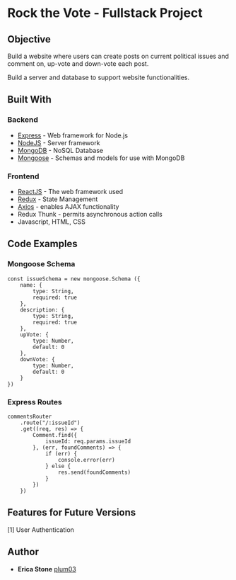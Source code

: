 # Rock the Vote - Fullstack Project

## Objective
Build a website where users can create posts on current political issues and comment on, up-vote and down-vote each post.

Build a server and database to support website functionalities.
 

## Built With

### Backend
* [Express](http://expressjs.com/) - Web framework for Node.js
* [NodeJS](https://nodejs.org/en/docs/) - Server framework
* [MongoDB](https://docs.mongodb.com/) - NoSQL Database
* [Mongoose](http://mongoosejs.com/) - Schemas and models for use with MongoDB

### Frontend
* [ReactJS](https://reactjs.org/) - The web framework used
* [Redux](https://redux.js.org/) - State Management
* [Axios](https://github.com/axios/axios) - enables AJAX functionality
* Redux Thunk - permits asynchronous action calls
* Javascript, HTML, CSS 


## Code Examples

### Mongoose Schema 
```
const issueSchema = new mongoose.Schema ({
    name: {
        type: String,
        required: true
    },
    description: {
        type: String,
        required: true
    },
    upVote: {
        type: Number,
        default: 0
    },
    downVote: {
        type: Number,
        default: 0
    }
})
```
### Express Routes
```
commentsRouter
    .route("/:issueId")
    .get((req, res) => {
        Comment.find({
            issueId: req.params.issueId
        }, (err, foundComments) => {
            if (err) {
                console.error(err)
            } else {
                res.send(foundComments)
            }
        })
    })
```
## Features for Future Versions

[1] User Authentication


## Author

* **Erica Stone** [plum03](https://github.com/plum03)
